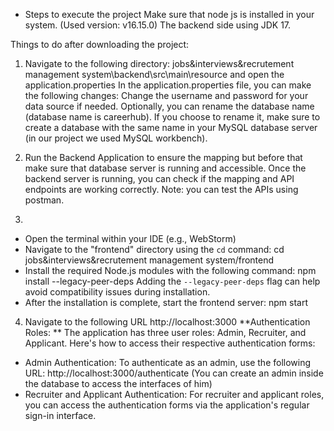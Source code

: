 - Steps to execute the project
Make sure that node js is installed in your system. (Used version: v16.15.0)
The backend side using JDK 17.

Things to do after downloading the project:
1.	Navigate to the following directory: 
jobs&interviews&recrutement management system\backend\src\main\resource and open the application.properties 
In the application.properties file, you can make the following changes:
Change the username and password for your data source if needed.
Optionally, you can rename the database name (database name is careerhub). If you choose to rename it, make sure to create a database with the same name in your MySQL database server (in our project we used MySQL workbench).

2.	Run the Backend Application to ensure the mapping but before that make sure that database server is running and accessible.
Once the backend server is running, you can check if the mapping and API endpoints are working correctly. 
Note: you can test the APIs using postman.

3.	
-	Open the terminal within your IDE (e.g., WebStorm)
-	Navigate to the "frontend" directory using the `cd` command:
cd jobs&interviews&recrutement management system/frontend
-	Install the required Node.js modules with the following command:
npm install --legacy-peer-deps
Adding the `--legacy-peer-deps` flag can help avoid compatibility issues during installation.
-	After the installation is complete, start the frontend server: npm start

4.	Navigate to the following URL http://localhost:3000
**Authentication Roles: **
The application has three user roles: Admin, Recruiter, and Applicant. Here's how to access their respective authentication forms:

-	 Admin Authentication:
 To authenticate as an admin, use the following URL: http://localhost:3000/authenticate
(You can create an admin inside the database to access the interfaces of him)
-	Recruiter and Applicant Authentication:
For recruiter and applicant roles, you can access the authentication forms via the application's regular sign-in interface.

